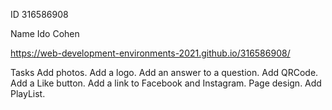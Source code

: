 ID 316586908 

Name Ido Cohen

https://web-development-environments-2021.github.io/316586908/

Tasks
    Add photos.
	Add a logo.
	Add an answer to a question.
	Add QRCode.
	Add a Like button.
	Add a link to Facebook and Instagram.
	Page design.
	Add PlayList.

